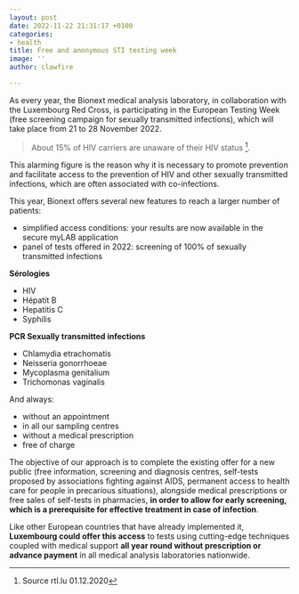 ```yaml
---
layout: post
date: 2022-11-22 21:31:17 +0100
categories:
- health
title: Free and anonymous STI testing week
image: ''
author: clawfire

---
```

As every year, the Bionext medical analysis laboratory, in collaboration with the Luxembourg Red Cross, is participating in the European Testing Week (free screening campaign for sexually transmitted infections), which will take place from 21 to 28 November 2022.

> About 15% of HIV carriers are unaware of their HIV status [^1].

This alarming figure is the reason why it is necessary to promote prevention and facilitate access to the prevention of HIV and other sexually transmitted infections, which are often associated with co-infections.

This year, Bionext offers several new features to reach a larger number of patients:

* simplified access conditions: your results are now available in the secure myLAB application
* panel of tests offered in 2022: screening of 100% of sexually transmitted infections

**Sérologies**

* HIV
* Hépatit B
* Hepatitis C
* Syphilis

**PCR Sexually transmitted infections**

* Chlamydia etrachomatis
* Neisseria gonorrhoeae
* Mycoplasma genitalium
* Trichomonas vaginalis

And always:

* without an appointment
* in all our sampling centres
* without a medical prescription
* free of charge

The objective of our approach is to complete the existing offer for a new public (free information, screening and diagnosis centres, self-tests proposed by associations fighting against AIDS, permanent access to health care for people in precarious situations), alongside medical prescriptions or free sales of self-tests in pharmacies, **in order to allow for early screening, which is a prerequisite for effective treatment in case of infection**.

Like other European countries that have already implemented it, **Luxembourg could offer this access** to tests using cutting-edge techniques coupled with medical support **all year round without prescription or advance payment** in all medical analysis laboratories nationwide.

[^1]: Source rtl.lu 01.12.2020